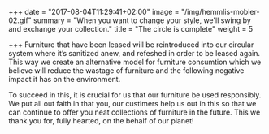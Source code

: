+++
date = "2017-08-04T11:29:41+02:00"
image = "/img/hemmlis-mobler-02.gif"
summary = "When you want to change your style, we'll swing by and exchange your collection."
title = "The circle is complete"
weight = 5

+++
Furniture  that have been leased will be reintroduced into our circular system where it’s sanitized anew, and refeshed in order to be leased again. This way we create an alternative model for furniture consumtion which we believe will reduce the wastage of furniture and the following negative impact it has on the environment.

To succeed in this, it is crucial for us that our furniture be used responsibly. We put all out  faith in that you, our custimers help us out in this so that we can continue to offer you neat collections of furniture in the future. This we thank you for, fully hearted, on the behalf of our planet! 